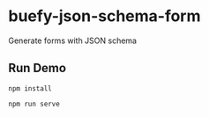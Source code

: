 # buefy-json-schema-form
Generate forms with JSON schema


## Run Demo
```
npm install
```
```
npm run serve
```
